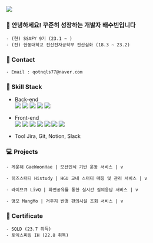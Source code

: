
<img src="https://capsule-render.vercel.app/api?type=waving&color=auto&height=200&section=header&text=Welcome%20to%20SuBeen's%20GitHub!&fontSize=60" />



### 🌊 안녕하세요! 꾸준히 성장하는 개발자 배수빈입니다
```
- (현) SSAFY 9기 (23.1 ~ )
- (전) 한동대학교 전산전자공학부 전산심화 (18.3 ~ 23.2)
```
### 🤝 Contact 
```
- Email : qotnqls77@naver.com
```
### 🔨 Skill Stack

- Back-end
	<div>
	  <img src="https://img.shields.io/badge/Python-3776AB?style=flat&logo=Python&logoColor=white"/>
	  <img src="https://img.shields.io/badge/Java-007396?style=flat-square&logo=Java&logoColor=white">
	  <img src="https://img.shields.io/badge/Spring-6DB33F?style=flat&logo=Spring&logoColor=white"/>
	  <img src="https://img.shields.io/badge/SpringBoot-6DB33F?style=flat&logo=SpringBoot&logoColor=white"/>
	  <img src="https://img.shields.io/badge/MySQL-4479A1?style=flat&logo=MySQL&logoColor=white"/>	
</div>

- Front-end
	<div>
	<img src="https://img.shields.io/badge/Flutter-61DAFB?style=flat&logo=Flutter&logoColor=white"/>
	 <img src="https://img.shields.io/badge/JavaScript-F7DF1E?style=flat&logo=JavaScript&logoColor=white"/>
	<img src="https://img.shields.io/badge/Vue.js-4FC08D?style=flat&logo=Vue.js&logoColor=white"/>
	<img src="https://img.shields.io/badge/React-61DAFB?style=flat&logo=React&logoColor=white"/>	
	<img src="https://img.shields.io/badge/HTML5-E34F26?style=flat&logo=HTML5&logoColor=white" />
	<img src="https://img.shields.io/badge/CSS3-1572B6?style=flat&logo=CSS3&logoColor=white" />
	<img src="https://img.shields.io/badge/Bootstrap-7952B3?style=flat&logo=Bootstrap&logoColor=white"/>
</div>

- Tool
 Jira, Git, Notion, Slack

### 💻 Projects
```
- 게운해 GaeWoonHae | 모션인식 기반 운동 서비스 | v 

- 히즈스터디 Histudy | HGU 교내 스터디 매칭 및 관리 서비스 | v 

- 라이브큐 LivQ | 화면공유를 통한 실시간 질의응답 서비스 | v 

- 맹모 MangMo | 거주지 반경 편의시설 조회 서비스 | v 

```

### 📃 Certificate
```
- SQLD (23.7 취득)
- 토익스피킹 IH (22.8 취득)
```
